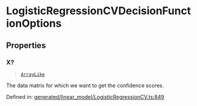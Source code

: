 # LogisticRegressionCVDecisionFunctionOptions

## Properties

### X?

> [`ArrayLike`](../types/ArrayLike.md)

The data matrix for which we want to get the confidence scores.

Defined in:  [generated/linear\_model/LogisticRegressionCV.ts:849](https://github.com/transitive-bullshit/scikit-learn-ts/blob/b59c1ff/packages/sklearn/src/generated/linear_model/LogisticRegressionCV.ts#L849)
